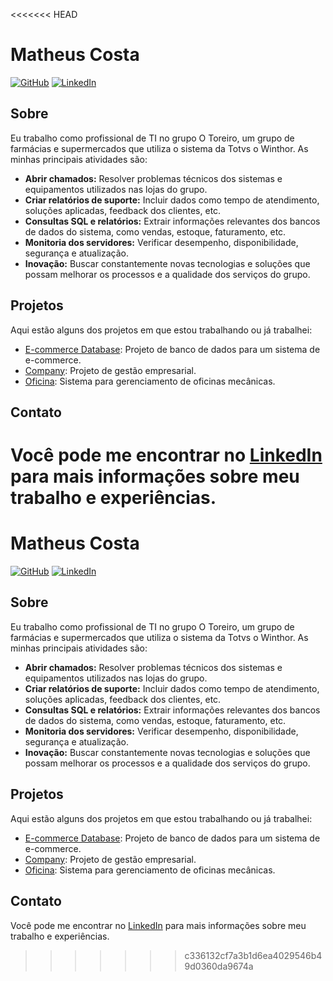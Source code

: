 <<<<<<< HEAD
# Matheus Costa

[![GitHub](https://img.shields.io/badge/GitHub-matheusphb-181717?style=flat-square&logo=github)](https://github.com/matheusphb)
[![LinkedIn](https://img.shields.io/badge/LinkedIn-matheuscosta-blue?style=flat-square&logo=linkedin)](https://br.linkedin.com/in/matheus-costa-05093b254?trk=profile-badge)

## Sobre

Eu trabalho como profissional de TI no grupo O Toreiro, um grupo de farmácias e supermercados que utiliza o sistema da Totvs o Winthor. As minhas principais atividades são:

- **Abrir chamados:** Resolver problemas técnicos dos sistemas e equipamentos utilizados nas lojas do grupo.
- **Criar relatórios de suporte:** Incluir dados como tempo de atendimento, soluções aplicadas, feedback dos clientes, etc.
- **Consultas SQL e relatórios:** Extrair informações relevantes dos bancos de dados do sistema, como vendas, estoque, faturamento, etc.
- **Monitoria dos servidores:** Verificar desempenho, disponibilidade, segurança e atualização.
- **Inovação:** Buscar constantemente novas tecnologias e soluções que possam melhorar os processos e a qualidade dos serviços do grupo.

## Projetos

Aqui estão alguns dos projetos em que estou trabalhando ou já trabalhei:

- [E-commerce Database](https://github.com/matheusphb/ecommerce-database): Projeto de banco de dados para um sistema de e-commerce.
- [Company](https://github.com/matheusphb/company): Projeto de gestão empresarial.
- [Oficina](https://github.com/matheusphb/Oficina): Sistema para gerenciamento de oficinas mecânicas.

## Contato

Você pode me encontrar no [LinkedIn](https://br.linkedin.com/in/matheus-costa-05093b254?trk=profile-badge) para mais informações sobre meu trabalho e experiências.
=======
# Matheus Costa

[![GitHub](https://img.shields.io/badge/GitHub-matheusphb-181717?style=flat-square&logo=github)](https://github.com/matheusphb)
[![LinkedIn](https://img.shields.io/badge/LinkedIn-matheuscosta-blue?style=flat-square&logo=linkedin)](https://br.linkedin.com/in/matheus-costa-05093b254?trk=profile-badge)

## Sobre

Eu trabalho como profissional de TI no grupo O Toreiro, um grupo de farmácias e supermercados que utiliza o sistema da Totvs o Winthor. As minhas principais atividades são:

- **Abrir chamados:** Resolver problemas técnicos dos sistemas e equipamentos utilizados nas lojas do grupo.
- **Criar relatórios de suporte:** Incluir dados como tempo de atendimento, soluções aplicadas, feedback dos clientes, etc.
- **Consultas SQL e relatórios:** Extrair informações relevantes dos bancos de dados do sistema, como vendas, estoque, faturamento, etc.
- **Monitoria dos servidores:** Verificar desempenho, disponibilidade, segurança e atualização.
- **Inovação:** Buscar constantemente novas tecnologias e soluções que possam melhorar os processos e a qualidade dos serviços do grupo.

## Projetos

Aqui estão alguns dos projetos em que estou trabalhando ou já trabalhei:

- [E-commerce Database](https://github.com/matheusphb/ecommerce-database): Projeto de banco de dados para um sistema de e-commerce.
- [Company](https://github.com/matheusphb/company): Projeto de gestão empresarial.
- [Oficina](https://github.com/matheusphb/Oficina): Sistema para gerenciamento de oficinas mecânicas.

## Contato

Você pode me encontrar no [LinkedIn](https://br.linkedin.com/in/matheus-costa-05093b254?trk=profile-badge) para mais informações sobre meu trabalho e experiências.
>>>>>>> c336132cf7a3b1d6ea4029546b49d0360da9674a
